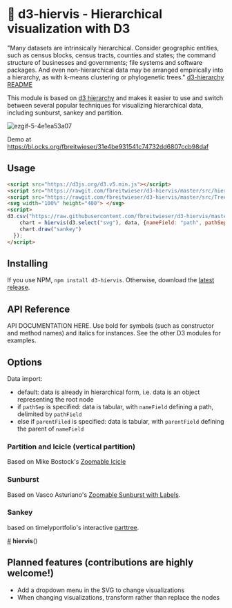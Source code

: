 # :cactus: d3-hiervis - Hierarchical visualization with D3

"Many datasets are intrinsically hierarchical. Consider geographic entities, such as census blocks, census tracts, counties and states; the command structure of businesses and governments; file systems and software packages. And even non-hierarchical data may be arranged empirically into a hierarchy, as with k-means clustering or phylogenetic trees." [d3-hierarchy README](https://github.com/d3/d3-hierarchy)

This module is based on [d3 hierarchy](https://github.com/d3/d3-hierarchy) and makes it easier to use and switch between several popular techniques for visualizing hierarchical data, including sunburst, sankey and partition. 

![ezgif-5-4e1ea53a07](https://user-images.githubusercontent.com/516060/45301339-c2e00200-b4de-11e8-9a54-3cac7f052335.gif)

Demo at https://bl.ocks.org/fbreitwieser/31e4be931541c74732dd6807ccb98daf

## Usage
```html
<script src="https://d3js.org/d3.v5.min.js"></script>
<script src="https://rawgit.com/fbreitwieser/d3-hiervis/master/src/hiervis.js"></script>
<script src="https://rawgit.com/fbreitwieser/d3-hiervis/master/src/TreeColors.js"></script>
<svg width="100%" height="400"> </svg>
<script>
d3.csv("https://raw.githubusercontent.com/fbreitwieser/d3-hiervis/master/data/d3.csv").then(function(data) {
    chart = hiervis(d3.select("svg"), data, {nameField: "path", pathSep: "/", valueField: "size", stat: "sum"});
    chart.draw("sankey")
  });
</script>
```

## Installing

If you use NPM, `npm install d3-hiervis`. Otherwise, download the [latest release](https://github.com/fbreitwieser/d3-hiervis/releases/latest).

## API Reference

API DOCUMENTATION HERE. Use bold for symbols (such as constructor and method names) and italics for instances. See the other D3 modules for examples.

## Options
Data import:
  - default: data is already in hierarchical form, i.e. data is an object representing the root node
  - if `pathSep` is specified: data is tabular, with `nameField` defining a path, delimited by `pathField`
  - else if `parentFiled` is specified: data is tabular, with `parentField` defining the parent of `nameField`
  
### Partition and Icicle (vertical partition)
Based on Mike Bostock's [Zoomable Icicle](https://bl.ocks.org/mbostock/1005873)

### Sunburst
Based on Vasco Asturiano's [Zoomable Sunburst with Labels](https://bl.ocks.org/vasturiano/12da9071095fbd4df434e60d52d2d58d).

### Sankey
based on timelyportfolio's interactive [parttree](http://www.jsinr.me/2017/11/13/visualizing-trees--partition---sankey/).


<a href="#hiervis" name="hiervis">#</a> <b>hiervis</b>()

## Planned features (contributions are highly welcome!)

- Add a dropdown menu in the SVG to change visualizations
- When changing visualizations, transform rather than replace the nodes

